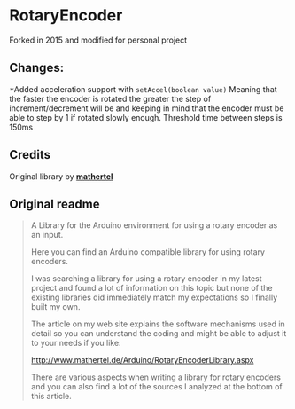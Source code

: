 RotaryEncoder
=============

Forked in 2015 and modified for personal project

## Changes:

*Added acceleration support with `setAccel(boolean value)`
Meaning that the faster the encoder is rotated the greater the step of increment/decrement will be and keeping in mind that the encoder must be able to step by 1 if rotated slowly enough. Threshold time between steps is 150ms


## Credits

Original library by [**mathertel**](https://github.com/mathertel)


## Original readme

>A Library for the Arduino environment for using a rotary encoder as an input.
>
>Here you can find an Arduino compatible library for using rotary encoders.
>
>I was searching a library for using a rotary encoder in my latest project and found a lot of information on this topic but none of the existing libraries did immediately match my expectations so I finally built my own. 
>
>The article on my web site explains the software mechanisms used in detail so you can understand
>the coding and might be able to adjust it to your needs if you like:
>
>http://www.mathertel.de/Arduino/RotaryEncoderLibrary.aspx
>
>
>There are various aspects when writing a library for rotary encoders and you can also find a lot of the sources I analyzed at the bottom of this article. 
